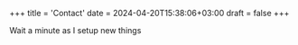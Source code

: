 +++
title = 'Contact'
date = 2024-04-20T15:38:06+03:00
draft = false
+++

Wait a minute as I setup new things